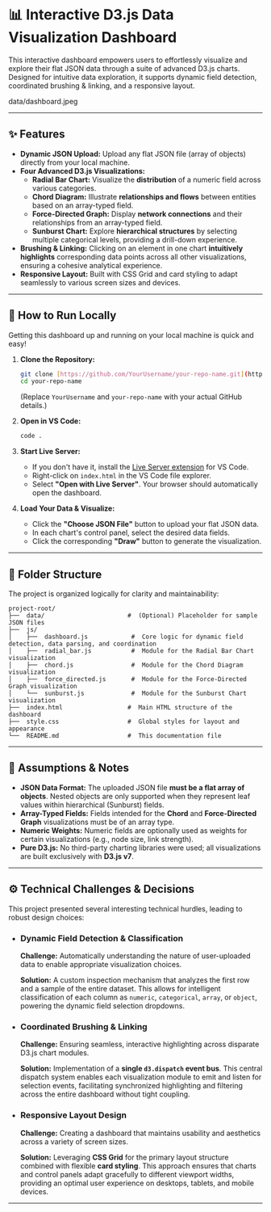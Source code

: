 # 📊 Interactive D3.js Data Visualization Dashboard

This interactive dashboard empowers users to effortlessly visualize and explore their flat JSON data through a suite of advanced D3.js charts. Designed for intuitive data exploration, it supports dynamic field detection, coordinated brushing & linking, and a responsive layout.

data/dashboard.jpeg

---

## ✨ Features

* **Dynamic JSON Upload:** Upload any flat JSON file (array of objects) directly from your local machine.
* **Four Advanced D3.js Visualizations:**
    * **Radial Bar Chart:** Visualize the **distribution** of a numeric field across various categories.
    * **Chord Diagram:** Illustrate **relationships and flows** between entities based on an array-typed field.
    * **Force-Directed Graph:** Display **network connections** and their relationships from an array-typed field.
    * **Sunburst Chart:** Explore **hierarchical structures** by selecting multiple categorical levels, providing a drill-down experience.
* **Brushing & Linking:** Clicking on an element in one chart **intuitively highlights** corresponding data points across all other visualizations, ensuring a cohesive analytical experience.
* **Responsive Layout:** Built with CSS Grid and card styling to adapt seamlessly to various screen sizes and devices.

---

## 🚀 How to Run Locally

Getting this dashboard up and running on your local machine is quick and easy!

1.  **Clone the Repository:**
    ```bash
    git clone [https://github.com/YourUsername/your-repo-name.git](https://github.com/YourUsername/your-repo-name.git)
    cd your-repo-name
    ```
    (Replace `YourUsername` and `your-repo-name` with your actual GitHub details.)

2.  **Open in VS Code:**
    ```bash
    code .
    ```

3.  **Start Live Server:**
    * If you don't have it, install the [Live Server extension](https://marketplace.visualstudio.com/items?itemName=ritwickdey.LiveServer) for VS Code.
    * Right-click on `index.html` in the VS Code file explorer.
    * Select **"Open with Live Server"**. Your browser should automatically open the dashboard.

4.  **Load Your Data & Visualize:**
    * Click the **"Choose JSON File"** button to upload your flat JSON data.
    * In each chart's control panel, select the desired data fields.
    * Click the corresponding **"Draw"** button to generate the visualization.

---

## 📂 Folder Structure

The project is organized logically for clarity and maintainability:
```
project-root/
├──  data/                       #  (Optional) Placeholder for sample JSON files
├──  js/
│    ├──  dashboard.js            #  Core logic for dynamic field detection, data parsing, and coordination
│    ├──  radial_bar.js           #  Module for the Radial Bar Chart visualization
│    ├──  chord.js                #  Module for the Chord Diagram visualization
│    ├──  force_directed.js       #  Module for the Force-Directed Graph visualization
│    └──  sunburst.js             #  Module for the Sunburst Chart visualization
├──  index.html                  #  Main HTML structure of the dashboard
├──  style.css                   #  Global styles for layout and appearance
└──  README.md                   #  This documentation file
```

---

## 📝 Assumptions & Notes

* **JSON Data Format:** The uploaded JSON file **must be a flat array of objects**. Nested objects are only supported when they represent leaf values within hierarchical (Sunburst) fields.
* **Array-Typed Fields:** Fields intended for the **Chord** and **Force-Directed Graph** visualizations must be of an array type.
* **Numeric Weights:** Numeric fields are optionally used as weights for certain visualizations (e.g., node size, link strength).
* **Pure D3.js:** No third-party charting libraries were used; all visualizations are built exclusively with **D3.js v7**.

---

## ⚙️ Technical Challenges & Decisions

This project presented several interesting technical hurdles, leading to robust design choices:

* ### Dynamic Field Detection & Classification
    **Challenge:** Automatically understanding the nature of user-uploaded data to enable appropriate visualization choices.

    **Solution:** A custom inspection mechanism that analyzes the first row and a sample of the entire dataset. This allows for intelligent classification of each column as `numeric`, `categorical`, `array`, or `object`, powering the dynamic field selection dropdowns.

* ### Coordinated Brushing & Linking
    **Challenge:** Ensuring seamless, interactive highlighting across disparate D3.js chart modules.

    **Solution:** Implementation of a **single `d3.dispatch` event bus**. This central dispatch system enables each visualization module to emit and listen for selection events, facilitating synchronized highlighting and filtering across the entire dashboard without tight coupling.

* ### Responsive Layout Design
    **Challenge:** Creating a dashboard that maintains usability and aesthetics across a variety of screen sizes.

    **Solution:** Leveraging **CSS Grid** for the primary layout structure combined with flexible **card styling**. This approach ensures that charts and control panels adapt gracefully to different viewport widths, providing an optimal user experience on desktops, tablets, and mobile devices.

---
